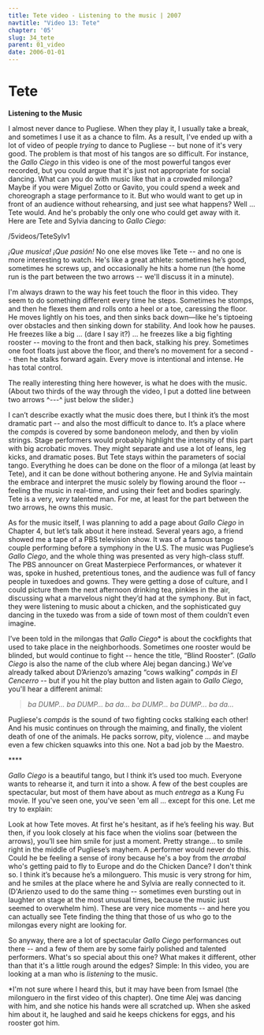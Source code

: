 ```yaml
---
title: Tete video - Listening to the music | 2007
navtitle: "Video 13: Tete"
chapter: '05'
slug: 34_tete
parent: 01_video
date: 2006-01-01
---
```


# Tete
**Listening to the Music**

I almost never dance to Pugliese. When they play it, I usually take a break, and sometimes I use it as a chance to film. As a result, I've ended up with a lot of video of people _trying_ to dance to Pugliese -- but none of it's very good. The problem is that most of his tangos are so difficult. For instance, the _Gallo Ciego_ in this video is one of the most powerful tangos ever recorded, but you could argue that it's just not appropriate for social dancing. What can you do with music like that in a crowded milonga? Maybe if you were Miguel Zotto or Gavito, you could spend a week and choreograph a stage performance to it. But who would want to get up in front of an audience without rehearsing, and just see what happens? Well ... Tete would. And he's probably the only one who could get away with it. Here are Tete and Sylvia dancing to _Gallo Ciego_:

/5videos/TeteSylv1

_¡Que musica! ¡Que pasión!_  No one else moves like Tete -- and no one is more interesting to watch. He's like a great athlete: sometimes he’s good, sometimes he screws up, and occasionally he hits a home run (the home run is the part between the two arrows -- we'll discuss it in a minute).

I'm always drawn to the way his feet touch the floor in this video. They seem to do something different every time he steps. Sometimes he stomps, and then he flexes them and rolls onto a heel or a toe, caressing the floor. He moves lightly on his toes, and then sinks back down—like he's tiptoeing over obstacles and then sinking down for stability. And look how he pauses. He freezes like a big ... (dare I say it?) ... he freezes like a big fighting rooster -- moving to the front and then back, stalking his prey. Sometimes one foot floats just above the floor, and there’s no movement for a second -- then he stalks forward again. Every move is intentional and intense. He has total control.

The really interesting thing here however, is what he does with the music. (About two thirds of the way through the video, I put a dotted line between two arrows  ^\---^  just below the slider.)

I can’t describe exactly what the music does there, but I think it’s the most dramatic part -- and also the most difficult to dance to. It’s a place where the _compás_ is covered by some bandoneon melody, and then by violin strings. Stage performers would probably highlight the intensity of this part with big acrobatic moves. They might separate and use a lot of leans, leg kicks, and dramatic poses. But Tete stays within the parameters of social tango. Everything he does can be done on the floor of a milonga (at least by Tete), and it can be done without bothering anyone. He and Sylvia maintain the embrace and interpret the music solely by flowing around the floor -- feeling the music in real-time, and using their feet and bodies sparingly. Tete is a very, _very_ talented man. For me, at least for the part between the two arrows, he owns this music.

As for the music itself, I was planning to add a page about _Gallo Ciego_ in Chapter 4, but let’s talk about it here instead. Several years ago, a friend showed me a tape of a PBS television show. It was of a famous tango couple performing before a symphony in the U.S. The music was Pugliese’s _Gallo Ciego_, and the whole thing was presented as very high-class stuff. The PBS announcer on Great Masterpiece Performances, or whatever it was, spoke in hushed, pretentious tones, and the audience was full of fancy people in tuxedoes and gowns. They were getting a dose of culture, and I could picture them the next afternoon drinking tea, pinkies in the air, discussing what a marvelous night they’d had at the symphony. But in fact, they were listening to music about a chicken, and the sophisticated guy dancing in the tuxedo was from a side of town most of them couldn’t even imagine.

I’ve been told in the milongas that _Gallo Ciego_\* is about the cockfights that used to take place in the neighborhoods.  Sometimes one rooster would be blinded, but would continue to fight -- hence the title, “Blind Rooster”. (_Gallo Ciego_ is also the name of the club where Alej began dancing.) We’ve already talked about D’Arienzo’s amazing “cows walking” _compás_ in _El Cencerro_ -- but if you hit the play button and listen again to _Gallo Ciego_, you'll hear a different animal:

> _ba DUMP... ba DUMP… ba da… ba DUMP… ba DUMP... ba da..._

Pugliese's _compás_ is the sound of two fighting cocks stalking each other! And his music continues on through the maiming, and finally, the violent death of one of the animals. He packs sorrow, pity, violence ... and maybe even a few chicken squawks into this one. Not a bad job by the Maestro.

\*\*\*\*

_Gallo Ciego_ is a beautiful tango, but I think it’s used too much. Everyone wants to rehearse it, and turn it into a show. A few of the best couples are spectacular, but most of them have about as much _entrega_ as a Kung Fu movie. If you've seen one, you've seen 'em all ... except for this one. Let me try to explain:

Look at how Tete moves. At first he's hesitant, as if he’s feeling his way. But then, if you look closely at his face when the violins soar (between the arrows), you’ll see him smile for just a moment. Pretty strange… to smile right in the middle of Pugliese’s mayhem. A performer would never do this. Could he be feeling a sense of irony because he's a boy from the _arrabal_ who's getting paid to fly to Europe and do the Chicken Dance? I don't think so. I think it’s because he’s a milonguero. This music is very strong for him, and he smiles at the place where he and Sylvia are really connected to it. (D'Arienzo used to do the same thing -- sometimes even bursting out in laughter on stage at the most unusual times, because the music just seemed to overwhelm him). These are very nice moments -- and here you can actually see Tete finding the thing that those of us who go to the milongas every night are looking for.

So anyway, there are a lot of spectacular _Gallo Ciego_ performances out there -- and a few of them are by some fairly polished and talented performers. What's so special about this one? What makes it different, other than that it's a little rough around the edges?  Simple:  In this video, you are looking at a man who is _listening_ to the music.

\*I'm not sure where I heard this, but it may have been from Ismael (the milonguero in the first video of this chapter). One time Alej was dancing with him, and she notice his hands were all scratched up. When she asked him about it, he laughed and said he keeps chickens for eggs, and his rooster got him.
